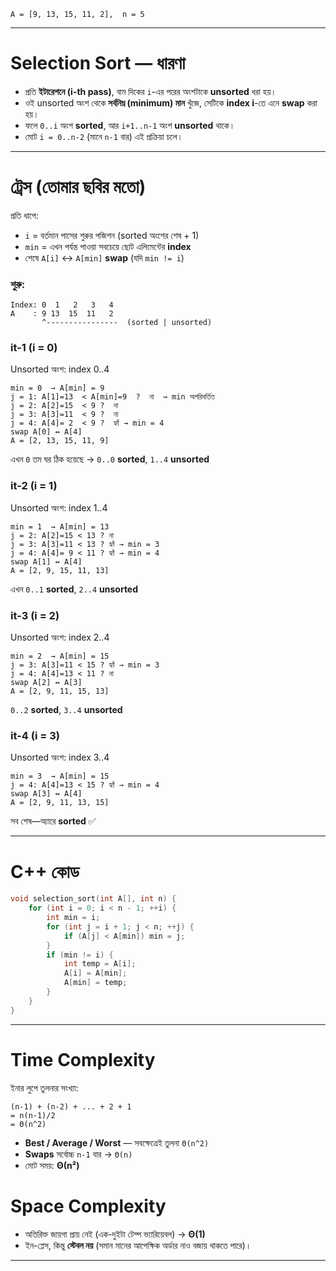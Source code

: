 
```
A = [9, 13, 15, 11, 2],  n = 5
```

---

# Selection Sort — ধারণা

* প্রতি **ইটারেশনে (i-th pass)**, বাম দিকের `i`-এর পরের অংশটাকে **unsorted** ধরা হয়।
* ওই unsorted অংশ থেকে **সর্বনিম্ন (minimum) মান** খুঁজে, সেটিকে **index i**-তে এনে **swap** করা হয়।
* ফলে `0..i` অংশ **sorted**, আর `i+1..n-1` অংশ **unsorted** থাকে।
* মোট `i = 0..n-2` (মানে `n-1` বার) এই প্রক্রিয়া চলে।

---

# ট্রেস (তোমার ছবির মতো)

প্রতি ধাপে:

* `i` = বর্তমান পাসের শুরুর পজিশন (sorted অংশের শেষ + 1)
* `min` = এখন পর্যন্ত পাওয়া সবচেয়ে ছোট এলিমেন্টের **index**
* শেষে `A[i]` ↔ `A[min]` **swap** (যদি `min != i`)

### শুরু:

```
Index: 0  1   2   3   4
A    : 9 13  15  11   2
       ^----------------  (sorted | unsorted)
```

### it-1 (i = 0)

Unsorted অংশ: index 0..4

```
min = 0  → A[min] = 9
j = 1: A[1]=13  < A[min]=9  ?  না  → min অপরিবর্তিত
j = 2: A[2]=15  < 9 ?  না
j = 3: A[3]=11  < 9 ?  না
j = 4: A[4]= 2  < 9 ?  হ্যাঁ → min = 4
swap A[0] ↔ A[4]
A = [2, 13, 15, 11, 9]
```

এখন `0` তম ঘর ঠিক হয়েছে → `0..0` **sorted**, `1..4` **unsorted**

### it-2 (i = 1)

Unsorted অংশ: index 1..4

```
min = 1  → A[min] = 13
j = 2: A[2]=15 < 13 ? না
j = 3: A[3]=11 < 13 ? হ্যাঁ → min = 3
j = 4: A[4]= 9 < 11 ? হ্যাঁ → min = 4
swap A[1] ↔ A[4]
A = [2, 9, 15, 11, 13]
```

এখন `0..1` **sorted**, `2..4` **unsorted**

### it-3 (i = 2)

Unsorted অংশ: index 2..4

```
min = 2  → A[min] = 15
j = 3: A[3]=11 < 15 ? হ্যাঁ → min = 3
j = 4: A[4]=13 < 11 ? না
swap A[2] ↔ A[3]
A = [2, 9, 11, 15, 13]
```

`0..2` **sorted**, `3..4` **unsorted**

### it-4 (i = 3)

Unsorted অংশ: index 3..4

```
min = 3  → A[min] = 15
j = 4: A[4]=13 < 15 ? হ্যাঁ → min = 4
swap A[3] ↔ A[4]
A = [2, 9, 11, 13, 15]
```

সব শেষ—অ্যারে **sorted** ✅


---

# C++ কোড 

```cpp
void selection_sort(int A[], int n) {
    for (int i = 0; i < n - 1; ++i) {
        int min = i;
        for (int j = i + 1; j < n; ++j) {
            if (A[j] < A[min]) min = j;
        }
        if (min != i) {
            int temp = A[i];
            A[i] = A[min];
            A[min] = temp;
        }
    }
}
```

---

# Time Complexity 

ইনার লুপে তুলনার সংখ্যা:

```
(n-1) + (n-2) + ... + 2 + 1
= n(n-1)/2
= Θ(n^2)
```

* **Best / Average / Worst** — সবক্ষেত্রেই তুলনা `Θ(n^2)`
* **Swaps** সর্বোচ্চ `n-1` বার → `Θ(n)`
* মোট সময়: **Θ(n²)**

# Space Complexity

* অতিরিক্ত জায়গা প্রায় নেই (এক-দুইটা টেম্প ভ্যারিয়েবল) → **Θ(1)**
* ইন-প্লেস, কিন্তু **স্টেবল নয়** (সমান মানের আপেক্ষিক অর্ডার নাও বজায় থাকতে পারে)।

---

